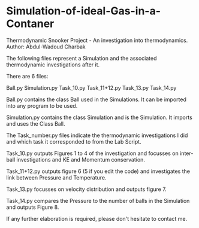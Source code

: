 # Simulation-of-ideal-Gas-in-a-Contaner

Thermodynamic Snooker Project - An investigation into thermodynamics.
Author: Abdul-Wadoud Charbak


The following files represent a Simulation and the associated thermodynamic investigations after it.

There are 6 files:

Ball.py
Simulation.py
Task_10.py
Task_11+12.py
Task_13.py
Task_14.py

Ball.py contains the class Ball used in the Simulations. It can be imported into any program to be used.

Simulation.py contains the class Simulation and is the Simulation. It imports and uses the Class Ball.

The Task_number.py files indicate the thermodynamic investigations I did and which task it corresponded to from the Lab Script.

Task_10.py outputs Figures 1 to 4 of the investigation and focusses on inter-ball investigations and KE and Momentum conservation.

Task_11+12.py outputs figure 6 (5 if you edit the code) and investigates the link between Pressure and Temperature.

Task_13.py focusses on velocity distribution and outputs figure 7.

Task_14.py compares the Pressure to the number of balls in the Simulation and outputs Figure 8.

If any further elaboration is required, please don't hesitate to contact me.
